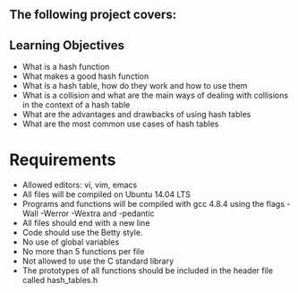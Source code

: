 ## The following project covers:

## Learning Objectives

- What is a hash function
- What makes a good hash function
- What is a hash table, how do they work and how to use them
- What is a collision and what are the main ways of dealing with collisions in the context of a hash table
- What are the advantages and drawbacks of using hash tables
- What are the most common use cases of hash tables

# Requirements

- Allowed editors: vi, vim, emacs
- All files will be compiled on Ubuntu 14.04 LTS
- Programs and functions will be compiled with gcc 4.8.4 using the flags -Wall -Werror -Wextra and -pedantic
- All files should end with a new line
- Code should use the Betty style.
- No use of global variables
- No more than 5 functions per file
- Not allowed to use the C standard library
- The prototypes of all functions should be included in the header file called hash_tables.h
